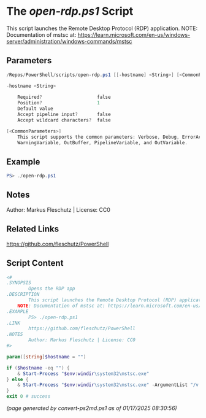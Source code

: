 The *open-rdp.ps1* Script
===========================

This script launches the Remote Desktop Protocol (RDP) application.
NOTE: Documentation of mstsc at: https://learn.microsoft.com/en-us/windows-server/administration/windows-commands/mstsc

Parameters
----------
```powershell
/Repos/PowerShell/scripts/open-rdp.ps1 [[-hostname] <String>] [<CommonParameters>]

-hostname <String>
    
    Required?                    false
    Position?                    1
    Default value                
    Accept pipeline input?       false
    Accept wildcard characters?  false

[<CommonParameters>]
    This script supports the common parameters: Verbose, Debug, ErrorAction, ErrorVariable, WarningAction, 
    WarningVariable, OutBuffer, PipelineVariable, and OutVariable.
```

Example
-------
```powershell
PS> ./open-rdp.ps1

```

Notes
-----
Author: Markus Fleschutz | License: CC0

Related Links
-------------
https://github.com/fleschutz/PowerShell

Script Content
--------------
```powershell
<#
.SYNOPSIS
        Opens the RDP app
.DESCRIPTION
        This script launches the Remote Desktop Protocol (RDP) application.
	NOTE: Documentation of mstsc at: https://learn.microsoft.com/en-us/windows-server/administration/windows-commands/mstsc
.EXAMPLE
        PS> ./open-rdp.ps1
.LINK
        https://github.com/fleschutz/PowerShell
.NOTES
        Author: Markus Fleschutz | License: CC0
#>

param([string]$hostname = "")

if ($hostname -eq "") {
	& Start-Process "$env:windir\system32\mstsc.exe"
} else {
	& Start-Process "$env:windir\system32\mstsc.exe" -ArgumentList "/v:$hostname"
}
exit 0 # success
```

*(page generated by convert-ps2md.ps1 as of 01/17/2025 08:30:56)*
